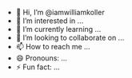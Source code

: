 - 👋 Hi, I’m @iamwilliamkoller
- 👀 I’m interested in ...
- 🌱 I’m currently learning ...
- 💞️ I’m looking to collaborate on ...
- 📫 How to reach me ...
- 😄 Pronouns: ...
- ⚡ Fun fact: ...

<!---
iamwilliamkoller/iamwilliamkoller is a ✨ special ✨ repository because its `README.md` (this file) appears on your GitHub profile.
You can click the Preview link to take a look at your changes.
--->
